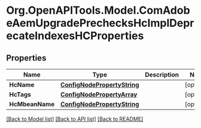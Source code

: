 # Org.OpenAPITools.Model.ComAdobeAemUpgradePrechecksHcImplDeprecateIndexesHCProperties
## Properties

Name | Type | Description | Notes
------------ | ------------- | ------------- | -------------
**HcName** | [**ConfigNodePropertyString**](ConfigNodePropertyString.md) |  | [optional] 
**HcTags** | [**ConfigNodePropertyArray**](ConfigNodePropertyArray.md) |  | [optional] 
**HcMbeanName** | [**ConfigNodePropertyString**](ConfigNodePropertyString.md) |  | [optional] 

[[Back to Model list]](../README.md#documentation-for-models) [[Back to API list]](../README.md#documentation-for-api-endpoints) [[Back to README]](../README.md)


